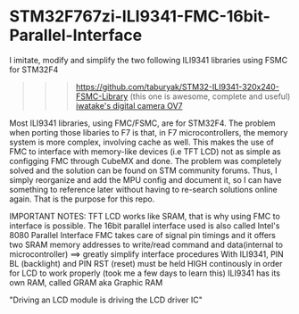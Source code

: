# STM32F767zi-ILI9341-FMC-16bit-Parallel-Interface
I imitate, modify and simplify the two following ILI9341 libraries using FSMC for STM32F4
>>> https://github.com/taburyak/STM32-ILI9341-320x240-FSMC-Library (this one is awesome, complete and useful)
>>> [iwatake's digital camera OV7](https://www.youtube.com/watch?v=FAS0qRHHPxc&list=LL&index=3&t=1217s)

Most ILI9341 libraries, using FMC/FSMC, are for STM32F4. The problem when porting those libaries to F7 is that, in F7 microcontrollers,
the memory system is more complex, involving cache as well. This makes the use of FMC to interface with memory-like devices (i.e TFT LCD) 
not as simple as configging FMC through CubeMX and done. The problem was completely solved and the solution can be found
on STM community forums. Thus, I simply reorganize and add the MPU config and document it, so I can have something
to reference later without having to re-search solutions online again. That is the purpose for this repo.

IMPORTANT NOTES:
  TFT LCD works like SRAM, that is why using FMC to interface is possible. The 16bit parallel interface used is also called Intel's 8080 Parallel Interface
  FMC takes care of signal pin timings and it offers two SRAM memory addresses to write/read command and data(internal to microcontroller) ==>  greatly simplify interface procedures
  With ILI9341, PIN BL (backlight) and PIN RST (reset) must be held HIGH continously in order for LCD to work properly (took me a few days to learn this)
  ILI9341 has its own RAM, called GRAM aka Graphic RAM

"Driving an LCD module is driving the LCD driver IC"
